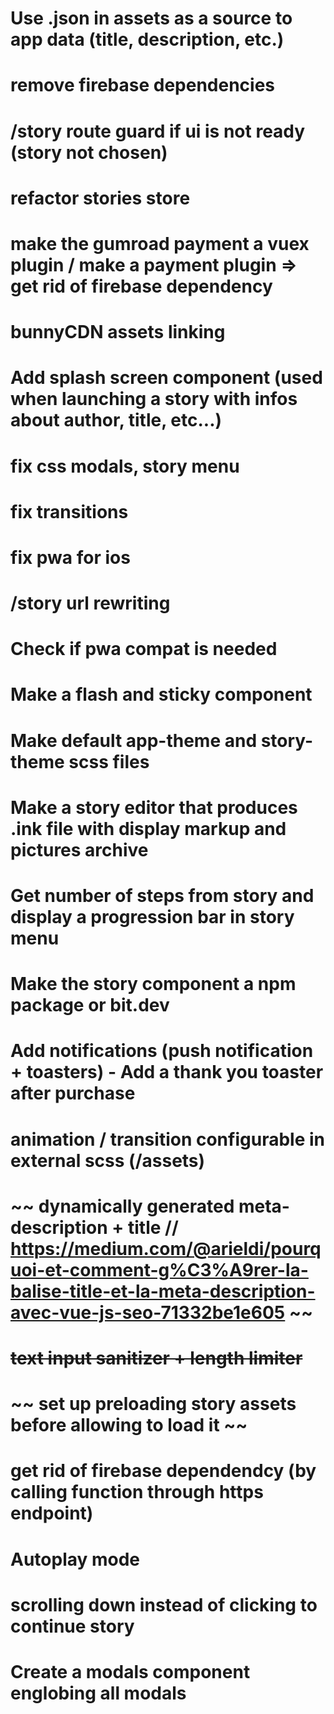 # Use .json in assets as a source to app data (title, description, etc.)
# remove firebase dependencies
# /story route guard if ui is not ready (story not chosen)
# refactor stories store
# make the gumroad payment a vuex plugin / make a payment plugin => get rid of firebase dependency
# bunnyCDN assets linking
# Add splash screen component (used when launching a story with infos about author, title, etc...)
# fix css modals, story menu
# fix transitions
# fix pwa for ios
# /story url rewriting
# Check if pwa compat is needed
# Make a flash and sticky component
# Make default app-theme and story-theme scss files
# Make a story editor that produces .ink file with display markup and pictures archive
# Get number of steps from story and display a progression bar in story menu
# Make the story component a npm package or bit.dev
# Add notifications (push notification + toasters) - Add a thank you toaster after purchase
# animation / transition configurable in external scss (/assets)
# ~~ dynamically generated meta-description + title // https://medium.com/@arieldi/pourquoi-et-comment-g%C3%A9rer-la-balise-title-et-la-meta-description-avec-vue-js-seo-71332be1e605 ~~
# ~~text input sanitizer + length limiter~~
# ~~ set up preloading story assets before allowing to load it ~~
# get rid of firebase dependendcy (by calling function through https endpoint)
# Autoplay mode
# scrolling down instead of clicking to continue story
# Create a modals component englobing all modals